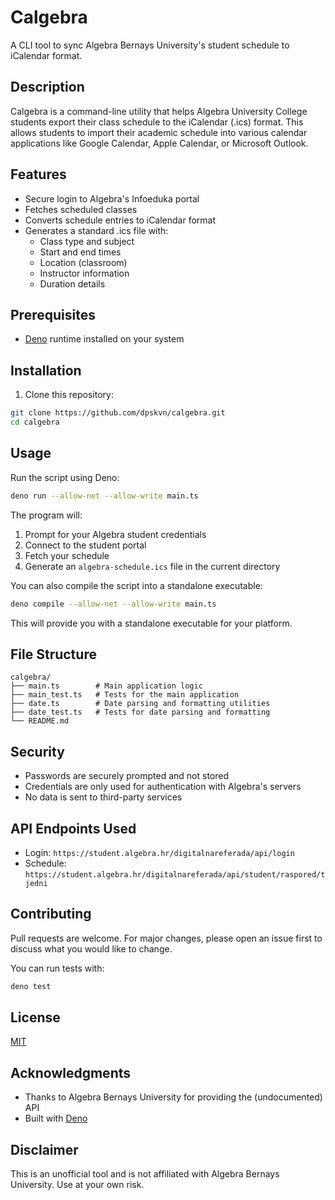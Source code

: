 # Calgebra

A CLI tool to sync Algebra Bernays University's student schedule to iCalendar format.

## Description

Calgebra is a command-line utility that helps Algebra University College students export their class schedule to the iCalendar (.ics) format. This allows students to import their academic schedule into various calendar applications like Google Calendar, Apple Calendar, or Microsoft Outlook.

## Features

- Secure login to Algebra's Infoeduka portal
- Fetches scheduled classes
- Converts schedule entries to iCalendar format
- Generates a standard .ics file with:
  - Class type and subject
  - Start and end times
  - Location (classroom)
  - Instructor information
  - Duration details

## Prerequisites

- [Deno](https://deno.land/) runtime installed on your system

## Installation

1. Clone this repository:
```bash
git clone https://github.com/dpskvn/calgebra.git
cd calgebra
```

## Usage

Run the script using Deno:

```bash
deno run --allow-net --allow-write main.ts
```

The program will:
1. Prompt for your Algebra student credentials
2. Connect to the student portal
3. Fetch your schedule
4. Generate an `algebra-schedule.ics` file in the current directory

You can also compile the script into a standalone executable:

```bash
deno compile --allow-net --allow-write main.ts
```

This will provide you with a standalone executable for your platform.

## File Structure

```
calgebra/
├── main.ts        # Main application logic
├── main_test.ts   # Tests for the main application
├── date.ts        # Date parsing and formatting utilities
├── date_test.ts   # Tests for date parsing and formatting
└── README.md
```

## Security

- Passwords are securely prompted and not stored
- Credentials are only used for authentication with Algebra's servers
- No data is sent to third-party services

## API Endpoints Used

- Login: `https://student.algebra.hr/digitalnareferada/api/login`
- Schedule: `https://student.algebra.hr/digitalnareferada/api/student/raspored/tjedni`

## Contributing

Pull requests are welcome. For major changes, please open an issue first to discuss what you would like to change.

You can run tests with:
```bash
deno test
```

## License

[MIT](https://choosealicense.com/licenses/mit/)

## Acknowledgments

- Thanks to Algebra Bernays University for providing the (undocumented) API
- Built with [Deno](https://deno.land/)

## Disclaimer

This is an unofficial tool and is not affiliated with Algebra Bernays University. Use at your own risk.
